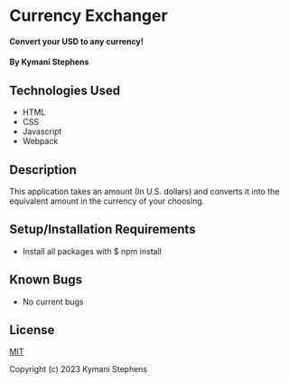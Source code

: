 # Currency Exchanger

#### Convert your USD to any currency! 

#### By Kymani Stephens 

## Technologies Used

* HTML
* CSS
* Javascript
* Webpack

## Description

This application takes an amount (In U.S. dollars) and converts it into the equivalent amount in the currency of your choosing.

## Setup/Installation Requirements

 
* Install all packages with $ npm install


## Known Bugs

* No current bugs

## License
[MIT](https://opensource.org/license/mit/)

Copyright (c) 2023 Kymani Stephens